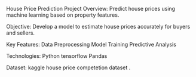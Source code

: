 
House Price Prediction Project
Overview:
Predict house prices using machine learning based on property features.

Objective:
Develop a model to estimate house prices accurately for buyers and sellers.

Key Features:
Data Preprocessing
Model Training
Predictive Analysis

Technologies:
Python
tensorflow
Pandas

Dataset:
kaggle house price competetion dataset
.
